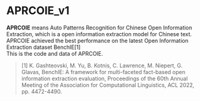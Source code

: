 # APRCOIE_v1
**APRCOIE** means Auto Patterns Recognition for Chinese Open Information Extraction, which is a open information extraction model for Chinese text.\
APRCOIE achieved the best performance on the latest Open Information Extraction dataset BenchIE[1] \
This is the code and data of APRCOIE.
> [1] K. Gashteovski, M. Yu, B. Kotnis, C. Lawrence, M. Niepert, G. Glavas, BenchIE: A framework for multi-faceted fact-based open information extraction evaluation, Proceedings of the 60th Annual Meeting of the Association for Computational Linguistics, ACL 2022, pp. 4472-4490.



